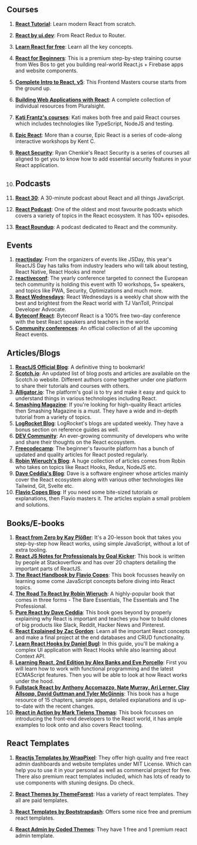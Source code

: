 ## Courses

1.  [**React Tutorial**](https://react-tutorial.app/): Learn modern React from scratch.
3.  [**React by ui.dev**](https://ui.dev/react/): From React Redux to Router.
4.  [**Learn React for free**](https://scrimba.com/learn/learnreact): Learn all the key concepts.
5.  [**React for Beginners**](https://reactforbeginners.com/): This is a premium step-by-step training course from Wes Bos to get you building real-world React.js + Firebase apps and website components.
6.  [**Complete Intro to React, v5**](https://frontendmasters.com/courses/complete-react-v5/): This Frontend Masters course starts from the ground up. 
7.  [**Building Web Applications with React**](https://www.pluralsight.com/paths/building-web-applications-with-react): A complete collection of individual resources from Pluralsight. 
8.  [**Kati Frantz's courses**](https://katifrantz.com/): Kati makes both free and paid React courses which includes technologies like TypeScript, NodeJS and testing.
9.  [**Epic React**](https://epicreact.dev/): More than a course, Epic React is a series of code-along interactive workshops by Kent C. 
10.  [**React Security**](https://courses.reactsecurity.io/): Ryan Chenkie's React Security is a series of courses all aligned to get you to know how to add essential security features in your React application.
11. ## Podcasts

1.  [**React 30**](https://react30.com/): A 30-minute podcast about React and all things JavaScript.
2.  [**React Podcast**](https://reactpodcast.simplecast.com/): One of the oldest and most favourite podcasts which covers a variety of topics in the React ecosystem. It has 100+ episodes.
3.  [**React Roundup**](https://dev.to/reactroundup): A podcast dedicated to React and the community.

## [](https://dev.to/suniljoshi19/top-42-react-resources-every-developer-should-bookmark-latest-24pb#events)Events

1.  [**reactjsday**](https://2020.reactjsday.it/): From the organizers of events like JSDay, this year's ReactJS Day has talks from industry leaders who will talk about testing, React Native, React Hooks and more!
2.  [**reactiveconf**](https://reactiveconf.com/): The yearly conference targeted to connect the European tech community is holding this event with 10 workshops, 5+ speakers, and topics like PWA, Security, Optimizations and much more.
3.  [**React Wednesdays**](https://www.telerik.com/react-wednesdays): React Wednesdays is a weekly chat show with the best and brightest from the React world with TJ VanToll, Principal Developer Advocate.
4.  [**Byteconf React**](https://www.bytesized.xyz/conferences/byteconf-react-2020/): Byteconf React is a 100% free two-day conference with the best React speakers and teachers in the world.
5.  [**Community conferences**](https://reactjs.org/community/conferences.html): An official collection of all the upcoming React events.

## [](https://dev.to/suniljoshi19/top-42-react-resources-every-developer-should-bookmark-latest-24pb#articlesblogs)Articles/Blogs

1.  [**ReactJS Official Blog**](https://reactjs.org/blog/all.html/): A definitive thing to bookmark! 
2.  [**Scotch.io**](https://scotch.io/tag/react): An updated list of blog posts and articles are available on the Scotch.io website. Different authors come together under one platform to share their tutorials and courses with others.
3.  [**Alligator.io**](https://alligator.io/): The platform's goal is to try and make it easy and quick to understand things in various technologies including React.
4.  [**Smashing Magazine**](https://www.smashingmagazine.com/category/react): If you're looking for high-quality React articles then Smashing Magazine is a must. They have a wide and in-depth tutorial from a variety of topics.
5.  [**LogRocket Blog**](https://blog.logrocket.com/): LogRocket's blogs are updated weekly. They have a bonus section on reference guides as well.
6.  [**DEV Community**](https://dev.to/t/react): An ever-growing community of developers who write and share their thoughts on the React ecosystem.
7.  [**Freecodecamp**](https://www.freecodecamp.org/news/tag/react/): The beginner's favourite platform has a bunch of updated and quality articles for React posted regularly.
8.  [**Robin Wieruch's Blog**](https://www.robinwieruch.de/blog): A huge collection of articles comes from Robin who takes on topics like React Hooks, Redux, NodeJS etc.
9.  [**Dave Ceddia's Blog**](https://daveceddia.com/archives/): Dave is a software engineer whose articles mainly cover the React ecosystem along with various other technologies like Tailwind, Git, Svelte etc.
10.  [**Flavio Copes Blog**](https://flaviocopes.com/tags/react/): If you need some bite-sized tutorials or explanations, then Flavio masters it. The articles explain a small problem and solutions.

## [](https://dev.to/suniljoshi19/top-42-react-resources-every-developer-should-bookmark-latest-24pb#booksebooks)Books/E-books

1.  [**React from Zero by Kay Plößer**](https://www.newline.co/react-from-zero/): It's a 20-lesson book that takes you step-by-step how React works, using simple JavaScript, without a lot of extra tooling.
2.  [**React JS Notes for Professionals by Goal Kicker**](https://goalkicker.com/ReactJSBook/): This book is written by people at Stackoverflow and has over 20 chapters detailing the important parts of ReactJS.
3.  [**The React Handbook by Flavio Copes**](https://reacthandbook.com/): This book focusses heavily on learning some come JavaScript concepts before diving into React topics.
4.  [**The Road To React by Robin Wieruch**](https://www.roadtoreact.com/): A highly-popular book that comes in three forms - The Bare Essentials, The Essentials and The Professional.
5.  [**Pure React by Dave Ceddia**](https://daveceddia.com/pure-react/): This book goes beyond by properly explaining why React is important and teaches you how to build clones of big products like Slack, Reddit, Hacker News and Pinterest.
6.  [**React Explained by Zac Gordon**](https://www.ostraining.com/books/react/): Learn all the important React concepts and make a final project at the end databases and CRUD functionality.
7.  [**Learn React Hooks by Daniel Bugl**](https://www.packtpub.com/product/learn-react-hooks/9781838641443): In this guide, you'll be making a complex UI application with React Hooks while also learning about Context API.
8.  [**Learning React, 2nd Edition by Alex Banks and Eve Porcello**](https://www.oreilly.com/library/view/learning-react-2nd/9781492051718/): First you will learn how to work with functional programming and the latest ECMAScript features. Then you will be able to look at how React works under the hood.
9.  [**Fullstack React by Anthony Accomazzo, Nate Murray, Ari Lerner, Clay Allsopp, David Guttman and Tyler McGinnis**](https://www.newline.co/fullstack-react/): This book has a huge resource of 15 chapters, sample apps, detailed explanations and is up-to-date with the recent changes.
10.  [**React in Action by Mark Tielens Thomas**](https://www.manning.com/books/react-in-action): This book focusses on introducing the front-end developers to the React world, it has ample examples to look onto and also covers React tooling.

## [](https://dev.to/suniljoshi19/top-42-react-resources-every-developer-should-bookmark-latest-24pb#react-templates)React Templates

1.  [**Reactjs Templates by WrapPixel**](https://www.wrappixel.com/templates/category/react-templates/): They offer high quality and free react admin dashboards and website templates under MIT License. Which can help you to use it in your personal as well as commercial project for free. There also premium react templates included, which has lots of ready to use components with stuning designs. Do check.
    
2.  [**React Themes by ThemeForest**](https://themeforest.net/search/react%20templates): Has a variety of react templates. They all are paid templates.
    
3.  [**React Templates by Bootstrapdash**](https://www.bootstrapdash.com/react-admin-templates/): Offers some nice free and premium react templates.
    
4.  [**React Admin by Coded Themes**](https://codedthemes.com/item/category/templates/react-admin-templates/): They have 1 free and 1 premium react admin template.
